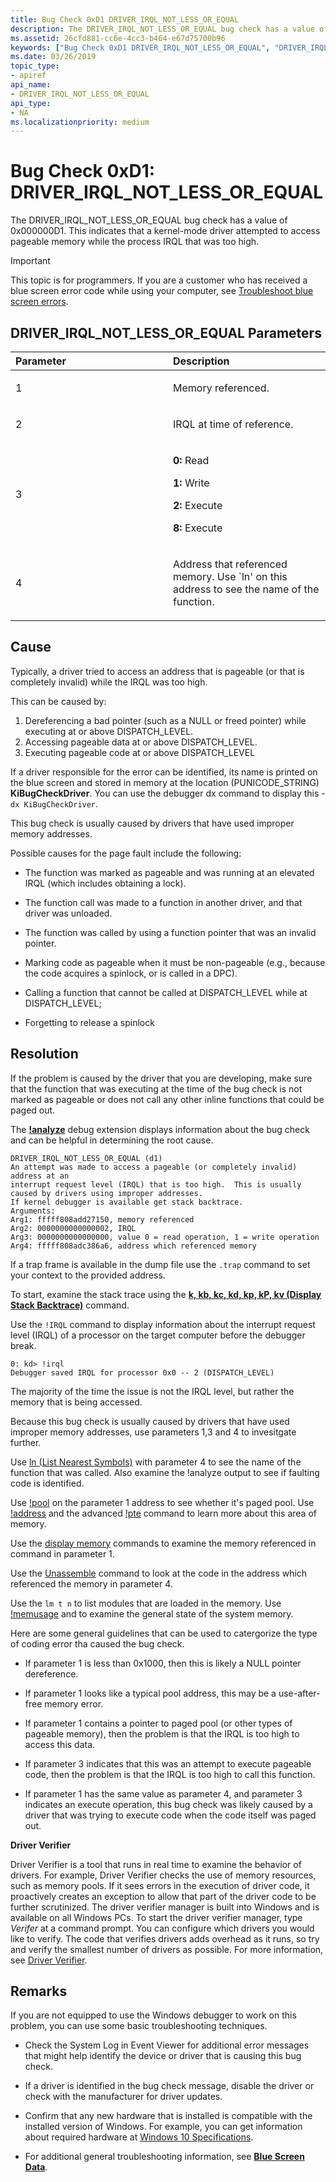 ```yaml
---
title: Bug Check 0xD1 DRIVER_IRQL_NOT_LESS_OR_EQUAL
description: The DRIVER_IRQL_NOT_LESS_OR_EQUAL bug check has a value of 0x000000D1. This indicates that a kernel-mode driver attempted to access pageable memory at a process IRQL that was too high.
ms.assetid: 26cfd881-cc6e-4cc3-b464-e67d75700b96
keywords: ["Bug Check 0xD1 DRIVER_IRQL_NOT_LESS_OR_EQUAL", "DRIVER_IRQL_NOT_LESS_OR_EQUAL"]
ms.date: 03/26/2019
topic_type:
- apiref
api_name:
- DRIVER_IRQL_NOT_LESS_OR_EQUAL
api_type:
- NA
ms.localizationpriority: medium
---
```


# Bug Check 0xD1: DRIVER\_IRQL\_NOT\_LESS\_OR\_EQUAL


The DRIVER\_IRQL\_NOT\_LESS\_OR\_EQUAL bug check has a value of 0x000000D1. This indicates that a kernel-mode driver attempted to access pageable memory while the process IRQL that was too high. 

> [!IMPORTANT]
> This topic is for programmers. If you are a customer who has received a blue screen error code while using your computer, see [Troubleshoot blue screen errors](https://windows.microsoft.com/windows-10/troubleshoot-blue-screen-errors).


## DRIVER\_IRQL\_NOT\_LESS\_OR\_EQUAL Parameters


<table>
<colgroup>
<col width="50%" />
<col width="50%" />
</colgroup>
<thead>
<tr class="header">
<th align="left">Parameter</th>
<th align="left">Description</th>
</tr>
</thead>
<tbody>
<tr class="odd">
<td align="left"><p>1</p></td>
<td align="left"><p>Memory referenced.</p></td>
</tr>
<tr class="even">
<td align="left"><p>2</p></td>
<td align="left"><p>IRQL at time of reference.</p></td>
</tr>
<tr class="odd">
<td align="left"><p>3</p></td>
<td align="left"><p><strong>0:</strong> Read</p>
<p><strong>1:</strong> Write</p>
<p><strong>2:</strong> Execute</p>
<p><strong>8:</strong> Execute</p>
</td>
</tr>
<tr class="even">
<td align="left"><p>4</p></td>
<td align="left"><p>Address that referenced memory. Use `ln' on this address to see the name of the function.</p></td>
</tr>
</tbody>
</table>

 

Cause
-----

Typically, a driver tried to access an address that is pageable (or that is completely invalid) while the IRQL was too high.

This can be caused by:

1. Dereferencing a bad pointer (such as a NULL or freed pointer) while executing at or above DISPATCH_LEVEL.
2. Accessing pageable data at or above DISPATCH_LEVEL.
3. Executing pageable code at or above DISPATCH_LEVEL

If a driver responsible for the error can be identified, its name is printed on the blue screen and stored in memory at the location (PUNICODE\_STRING) **KiBugCheckDriver**. You can use the debugger dx command to display this - `dx KiBugCheckDriver`.

This bug check is usually caused by drivers that have used improper memory addresses.

Possible causes for the page fault include the following:

- The function was marked as pageable and was running at an elevated IRQL (which includes obtaining a lock).

- The function call was made to a function in another driver, and that driver was unloaded.

- The function was called by using a function pointer that was an invalid pointer.

- Marking code as pageable when it must be non-pageable (e.g., because the code acquires a spinlock, or is called in a DPC).

- Calling a function that cannot be called at DISPATCH_LEVEL while at DISPATCH_LEVEL;

- Forgetting to release a spinlock



Resolution
----------

If the problem is caused by the driver that you are developing, make sure that the function that was executing at the time of the bug check is not marked as pageable or does not call any other inline functions that could be paged out.

The [**!analyze**](-analyze.md) debug extension displays information about the bug check and can be helpful in determining the root cause.

```
DRIVER_IRQL_NOT_LESS_OR_EQUAL (d1)
An attempt was made to access a pageable (or completely invalid) address at an
interrupt request level (IRQL) that is too high.  This is usually
caused by drivers using improper addresses.
If kernel debugger is available get stack backtrace.
Arguments:
Arg1: fffff808add27150, memory referenced
Arg2: 0000000000000002, IRQL
Arg3: 0000000000000000, value 0 = read operation, 1 = write operation
Arg4: fffff808adc386a6, address which referenced memory
```

If a trap frame is available in the dump file use the `.trap` command to set your context to the provided address.

To start, examine the stack trace using the [**k, kb, kc, kd, kp, kP, kv (Display Stack Backtrace)**](k--kb--kc--kd--kp--kp--kv--display-stack-backtrace-.md) command.

Use the `!IRQL` command to display information about the interrupt request level (IRQL) of a processor on the target computer before the debugger break.

```
0: kd> !irql
Debugger saved IRQL for processor 0x0 -- 2 (DISPATCH_LEVEL)
```

The majority of the time the issue is not the IRQL level, but rather the memory that is being accessed.

Because this bug check is usually caused by drivers that have used improper memory addresses, use parameters 1,3  and 4 to invesitgate further.

Use [ln (List Nearest Symbols)](ln--list-nearest-symbols-.md) with parameter 4 to see the name of the function that was called. Also examine the !analyze output to see if faulting code is identified.

Use [!pool](-pool.md) on the parameter 1 address to see whether it's paged pool. Use [!address](-address.md) and the advanced [!pte](-pte.md) command to learn more about this area of memory.

Use the [display memory](-db---dc---dd---dp---dq---du---dw.md) commands to examine the memory referenced in command in parameter 1.

Use the [Unassemble](u--unassemble-.md) command to look at the code in the address which referenced the memory in parameter 4.

Use the `lm t n` to list modules that are loaded in the memory. Use [!memusage](-memusage.md) and to examine the general state of the system memory. 

Here are some general guidelines that can be used to catergorize the type of coding error tha caused the bug check.

* If parameter 1 is less than 0x1000, then this is likely a NULL pointer dereference.

* If parameter 1 looks like a typical pool address, this may be a use-after-free memory error.

* If parameter 1 contains a pointer to paged pool (or other types of pageable memory), then the problem is that the IRQL is too high to access this data.

* If parameter 3 indicates that this was an attempt to execute pageable code, then the problem is that the IRQL is too high to call this function.

* If parameter 1 has the same value as parameter 4, and parameter 3 indicates an execute operation, this bug check was likely caused by a driver that was trying to execute code when the code itself was paged out. 


**Driver Verifier**

Driver Verifier is a tool that runs in real time to examine the behavior of drivers. For example, Driver Verifier checks the use of memory resources, such as memory pools. If it sees errors in the execution of driver code, it proactively creates an exception to allow that part of the driver code to be further scrutinized. The driver verifier manager is built into Windows and is available on all Windows PCs. To start the driver verifier manager, type *Verifer* at a command prompt. You can configure which drivers you would like to verify. The code that verifies drivers adds overhead as it runs, so try and verify the smallest number of drivers as possible. For more information, see [Driver Verifier](https://docs.microsoft.com/windows-hardware/drivers/devtest/driver-verifier).


Remarks
-------

If you are not equipped to use the Windows debugger to work on this problem, you can use some basic troubleshooting techniques.

-   Check the System Log in Event Viewer for additional error messages that might help identify the device or driver that is causing this bug check.

-   If a driver is identified in the bug check message, disable the driver or check with the manufacturer for driver updates.

-   Confirm that any new hardware that is installed is compatible with the installed version of Windows. For example, you can get information about required hardware at [Windows 10 Specifications](https://www.microsoft.com/windows/windows-10-specifications).

-   For additional general troubleshooting information, see [**Blue Screen Data**](blue-screen-data.md).

 

 




